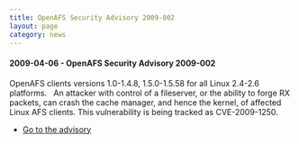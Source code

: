```yaml
---
title: OpenAFS Security Advisory 2009-002
layout: page
category: news
---
```


#### 2009-04-06 - OpenAFS Security Advisory 2009-002

OpenAFS clients versions 1.0-1.4.8, 1.5.0-1.5.58 for all Linux 2.4-2.6
platforms.   An attacker with control of a fileserver, or the ability to
forge RX packets, can crash the cache manager, and hence the kernel, of
affected Linux AFS clients. This vulnerability is being tracked as
CVE-2009-1250.

-   [Go to the advisory](/security/OPENAFS-SA-2009-002.txt)

